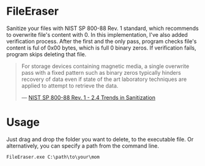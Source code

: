# FileEraser
Sanitize your files with NIST SP 800-88 Rev. 1 standard, which recommends to overwrite file's content with 0. In this implementation, I've also added verification process. After the first and the only pass, program checks file's content is ful of 0x00 bytes, which is full 0 binary zeros. If verification fails, program skips deleting that file.
>For storage devices containing magnetic media, a single overwrite pass with a fixed pattern such as binary zeros typically hinders recovery of data even if state of the art laboratory techniques are applied to attempt to retrieve the data.
>
>&mdash; [NIST SP 800-88 Rev. 1 - 2.4 Trends in Sanitization](https://nvlpubs.nist.gov/nistpubs/SpecialPublications/NIST.SP.800-88r1.pdf)

# Usage
Just drag and drop the folder you want to delete, to the executable file.
Or alternatively, you can specify a path from the command line.
```
FileEraser.exe C:\path\to\your\mom
```
